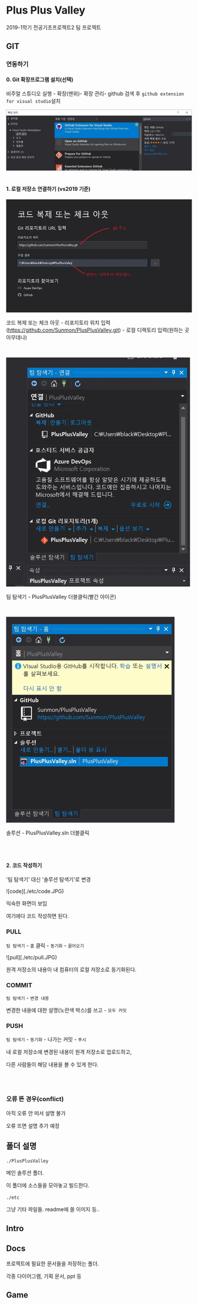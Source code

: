 # Plus Plus Valley

2019-1학기 전공기초프로젝트2 팀 프로젝트


## GIT

### 연동하기

#### 0. Git 확장프로그램 설치(선택)

비주얼 스튜디오 실행 - 확장(맨위)- 확장 관리- github 검색 후 `github extension for visual studio`설치

![extension](./etc/extension.JPG)
<br>
<br>

#### 1. 로컬 저장소 연결하기 (vs2019 기준)

![run vs](./etc/vsrun2.JPG)

코드 복제 또는 체크 아웃 - 리포지토리 위치 입력 (https://github.com/Sunmon/PlusPlusValley.git) - 로컬 디렉토리 입력(원하는 곳 아무데나)

<br>

![team](./etc/team.JPG)

팀 탐색기 - PlusPlusValley 더블클릭(빨간 아이콘)

<br>

![sln](./etc/sln.JPG)

솔루션 - PlusPlusValley.sln 더블클릭

<br>

<br>


#### 2. 코드 작성하기

'팀 탐색기' 대신 '솔루션 탐색기'로 변경

![code][./etc/code.JPG)

익숙한 화면이 보임

여기에다 코드 작성하면 된다.


### PULL

`팀 탐색기` - `홈` 클릭 - `동기화` - `끌어오기`

![pull][./etc/pull.JPG)

원격 저장소의 내용이 내 컴퓨터의 로컬 저장소로 동기화된다.


### COMMIT

`팀 탐색기` - `변경 내용`

변경한 내용에 대한 설명(노란색 박스)를 쓰고 - `모두 커밋`


### PUSH

`팀 탐색기` - `동기화` - 나가는 커밋 - `푸시`

내 로컬 저장소에 변경된 내용이 원격 저장소로 업로드하고,

다른 사람들이 해당 내용을 볼 수 있게 한다.

<br>

<br>

### 오류 뜬 경우(conflict)

아직 오류 안 떠서 설명 불가

오류 뜨면 설명 추가 예정



## 폴더 설명

`./PlusPlusValley`

메인 솔루션 폴더.

이 폴더에 소스들을 모아놓고 빌드한다.


`./etc`

그냥 기타 파일들.  readme에 쓸 이미지 등..


## Intro


## Docs

프로젝트에 필요한 문서들을 저장하는 폴더.

각종 다이어그램, 기획 문서, ppt 등

## Game
